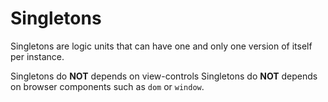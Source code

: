 # Singletons

Singletons are logic units that can have one and only one version of itself per instance.

Singletons do **NOT** depends on view-controls
Singletons do **NOT** depends on browser components such as `dom` or `window`.
